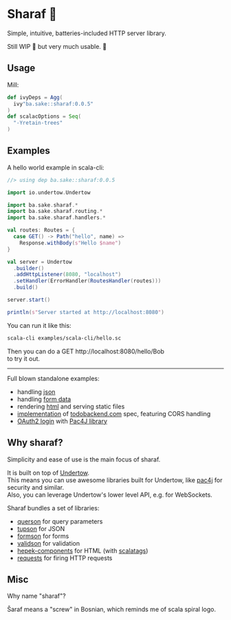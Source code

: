 
# Sharaf :nut_and_bolt:

Simple, intuitive, batteries-included HTTP server library.

Still WIP  :construction: but very much usable. :construction_worker:

## Usage
Mill:
```scala
def ivyDeps = Agg(
  ivy"ba.sake::sharaf:0.0.5"
)
def scalacOptions = Seq(
  "-Yretain-trees"
)
```

## Examples

A hello world example in scala-cli:
```scala
//> using dep ba.sake::sharaf:0.0.5

import io.undertow.Undertow

import ba.sake.sharaf.*
import ba.sake.sharaf.routing.*
import ba.sake.sharaf.handlers.*

val routes: Routes = {
  case GET() -> Path("hello", name) =>
    Response.withBody(s"Hello $name")
}

val server = Undertow
  .builder()
  .addHttpListener(8080, "localhost")
  .setHandler(ErrorHandler(RoutesHandler(routes)))
  .build()

server.start()

println(s"Server started at http://localhost:8080")
```

You can run it like this:
```sh
scala-cli examples/scala-cli/hello.sc
```
Then you can do a GET http://localhost:8080/hello/Bob  
to try it out.

---

Full blown standalone examples:
- handling [json](examples/json)
- handling [form data](examples/form)
- rendering [html](examples/html) and serving static files
- [implementation](examples/todo) of [todobackend.com](http://todobackend.com/) spec, featuring CORS handling
- [OAuth2 login](examples/oauth2) with [Pac4J library](https://www.pac4j.org/)


## Why sharaf?

Simplicity and ease of use is the main focus of sharaf.  

It is built on top of [Undertow](https://undertow.io/).  
This means you can use awesome libraries built for Undertow, like [pac4j](https://github.com/pac4j/undertow-pac4j) for security and similar.  
Also, you can leverage Undertow's lower level API, e.g. for WebSockets.

Sharaf bundles a set of libraries:
- [querson](querson) for query parameters
- [tupson](https://github.com/sake92/tupson) for JSON
- [formson](formson) for forms
- [validson](validson) for validation
- [hepek-components](https://github.com/sake92/hepek) for HTML (with [scalatags](https://github.com/com-lihaoyi/scalatags))
- [requests](https://github.com/com-lihaoyi/requests-scala) for firing HTTP requests


## Misc

Why name "sharaf"?  

Šaraf means a "screw" in Bosnian, which reminds me of scala spiral logo.

